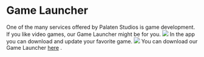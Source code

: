 # Game Launcher

One of the many services offered by Palaten Studios is game development. 
If you like video games, our Game Launcher might be for you.
<img src="/images/screenshot_of_launcher.png">
In the app you can download and update your favorite game. 
<img src="/images/screenshot_of_website.png">
You can download our Game Launcher [here](https://www.palaten.de/download/) .
